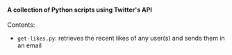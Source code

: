 #### A collection of Python scripts using Twitter's API

Contents:
- `get-likes.py`: retrieves the recent likes of any user(s) and sends them in an email
